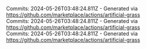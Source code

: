 Commits: 2024-05-26T03:48:24.811Z - Generated via https://github.com/marketplace/actions/artificial-grass
<br>
Commits: 2024-05-26T03:48:24.811Z - Generated via https://github.com/marketplace/actions/artificial-grass
<br>
Commits: 2024-05-26T03:48:24.811Z - Generated via https://github.com/marketplace/actions/artificial-grass
<br>
